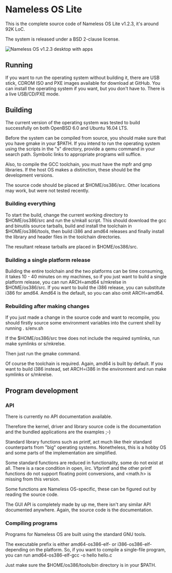 # Nameless OS Lite

This is the complete source code of Nameless OS Lite v1.2.3, it's around 92K LoC.

The system is released under a BSD 2-clause license.

![Nameless OS v1.2.3 desktop with apps](http://www.durlej.net/newsys/2016-v12.png)

## Running

If you want to run the operating system without building it, there are USB stick, CDROM ISO and PXE images available for download at GitHub.
You can install the operating system if you want, but you don't have to. There is a live USB/CD/PXE mode.

## Building

The current version of the operating system was tested to build successfully on both OpenBSD 6.0 and Ubuntu 16.04 LTS.

Before the system can be compiled from source, you should make sure that you have gmake in your $PATH. If you intend to run the operating system using the scripts in the "s" directory, provide a qemu command in your search path. Symbolic links to appropriate programs will suffice.

Also, to compile the GCC toolchain, you must have the mpfr and gmp libraries. If the host OS makes a distinction, these should be the development versions.

The source code should be placed at $HOME/os386/src. Other locations may work, but were not tested recently.

### Building everything

To start the build, change the current working directory to $HOME/os386/src and run the s/mkall script. This should download the gcc and binutils source tarballs, build and install the toolchain in $HOME/os386/tools, then build i386 and amd64 releases and finally install the library and header files in the toolchain directories.

The resultant release tarballs are placed in $HOME/os386/src.

### Building a single platform release

Building the entire toolchain and the two platforms can be time consuming, it takes 10 - 40 minutes on my machines, so if you just want to build a single platform release, you can run ARCH=amd64 s/mkrelse in $HOME/os386/src. If you want to build the i386 release, you can substitute i386 for amd64. Amd64 is the default, so you can also omit ARCH=amd64.

### Rebuilding after making changes

If you just made a change in the source code and want to recompile, you should firstly source some environment variables into the current shell by running . s/env.sh

If the $HOME/os386/src tree does not include the required symlinks, run make symlinks or s/mkrelse.

Then just run the gmake command.

Of course the toolchain is required. Again, amd64 is built by default. If you want to build i386 instead, set ARCH=i386 in the environment and run make symlinks or s/mkrelse.

## Program development

### API

There is currently no API documentation available.

Therefore the kernel, driver and library source code is the documentation and the bundled applications are the examples ;-)

Standard library functions such as printf, act much like their standard counterparts from "big" operating systems. Nonetheless, this is a hobby OS and some parts of the implementation are simplified.

Some standard functions are reduced in functionality, some do not exist at all. There is a race condition in open, iirc. Vfprintf and the other printf functions do not support floating point conversions, and \<math.h\> is missing from this version.

Some functions are Nameless OS-specific, these can be figured out by reading the source code.

The GUI API is completely made by up me, there isn't any similar API documented anywhere. Again, the source code is the documentation.

### Compiling programs

Programs for Nameless OS are built using the standard GNU tools.

The executable prefix is either amd64-os386-elf- or i386-os386-elf- depending on the platform. So, if you want to compile a single-file program, you can run amd64-os386-elf-gcc -o hello hello.c

Just make sure the $HOME/os386/tools/bin directory is in your $PATH.
